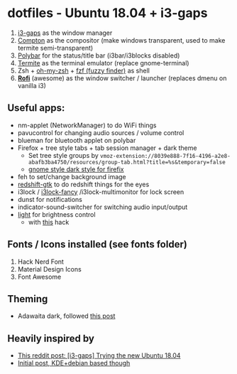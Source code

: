 # dotfiles - Ubuntu 18.04 + i3-gaps
1. [i3-gaps](https://github.com/Airblader/i3) as the window manager
2. [Compton](https://github.com/chjj/compton) as the compositor (make windows transparent, used to make termite semi-transparent)
3. [Polybar](https://github.com/jaagr/polybar) for the status/title bar (i3bar/i3blocks disabled)
5. [Termite](https://github.com/thestinger/termite) as the terminal emulator (replace gnome-terminal)
6. Zsh + [oh-my-zsh](https://github.com/robbyrussell/oh-my-zsh) + [fzf (fuzzy finder)](https://github.com/junegunn/fzf)  as shell
8. [**Rofi**](https://github.com/DaveDavenport/rofi) (awesome) as the window switcher / launcher (replaces dmenu on vanilla i3)


## Useful apps:
- nm-applet (NetworkManager) to do WiFi things
- pavucontrol for changing audio sources / volume control
- blueman for bluetooth applet on polybar
- Firefox + tree style tabs + tab session manager + dark theme
  - Set tree style groups by `vmoz-extension://8039e888-7f16-4196-a2e8-abafb3ba4750/resources/group-tab.html?title=%s&temporary=false`
  - [gnome style dark style for firefix](https://github.com/kurogetsusai/firefox-gnome-theme)
- feh to set/change background image
- [redshift-gtk](https://github.com/jonls/redshift) to do redshift things for the eyes
- i3lock / [i3lock-fancy](https://github.com/meskarune/i3lock-fancy) /i3lock-multimonitor for lock screen
- dunst for notifications
- indicator-sound-switcher for switching audio input/output
- [light](https://github.com/haikarainen/light) for brightness control
  - with [this](https://www.reddit.com/r/SolusProject/comments/7wu6sw/light_the_xbacklight_alternative_only_works_with/du4bz32/?utm_source=share&utm_medium=web2x) hack

## Fonts / Icons installed (see fonts folder)
1. Hack Nerd Font
2. Material Design Icons
3. Font Awesome

## Theming
- Adawaita dark, followed [this post](https://askubuntu.com/questions/598943/how-to-de-uglify-i3-wm) 

## Heavily inspired by 
 - [This reddit post: [i3-gaps] Trying the new Ubuntu 18.04](https://www.reddit.com/r/unixporn/comments/8gqmtj/i3gaps_trying_the_new_ubuntu_1804/)
 - [Initial post, KDE+debian based though](https://www.reddit.com/r/unixporn/comments/64mihc/i3_kde_plasma_a_match_made_in_heaven/)
 
